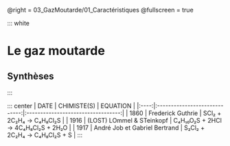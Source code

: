 @right = 03_GazMoutarde/01_Caractéristiques
@fullscreen = true

::: white
# Le gaz moutarde
## Synthèses
:::

::: center
| DATE | CHIMISTE(S)                   | EQUATION                           |
|:----:|:-----------------------------:|:----------------------------------:|
| 1860 | Frederick Guthrie             | SCl₂ + 2C₂H₄ → C₄H₈Cl₂S            |
| 1916 | (LOST) LOmmel & STeinkopf     | C₄H₁₀O₂S + 2HCl → 4C₄H₈Cl₂S + 2H₂O |
| 1917 | André Job et Gabriel Bertrand | S₂Cl₂ + 2C₂H₄ → C₄H₈Cl₂S + S       | 
:::
